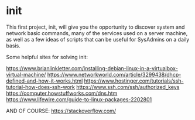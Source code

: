 # init
This first project, init, will give you the opportunity to discover system and network basic commands, many of the services used on a server machine, as well as a few ideas of scripts that can be useful for SysAdmins on a daily basis.

Some helpful sites for solving init:

https://www.brianlinkletter.com/installing-debian-linux-in-a-virtualbox-virtual-machine/
https://www.networkworld.com/article/3299438/dhcp-defined-and-how-it-works.html
https://www.hostinger.com/tutorials/ssh-tutorial-how-does-ssh-work
https://www.ssh.com/ssh/authorized_keys
https://computer.howstuffworks.com/dns.htm
https://www.lifewire.com/guide-to-linux-packages-2202801

AND OF COURSE: 
https://stackoverflow.com/





